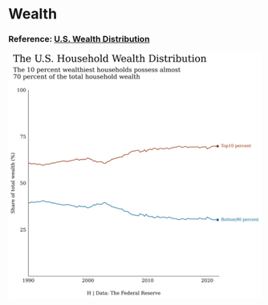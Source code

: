 # Wealth
### Reference: [U.S. Wealth Distribution](https://github.com/gilbertfontana/DataVisualization/tree/main/Wealth)  
![image](wealth.png)
